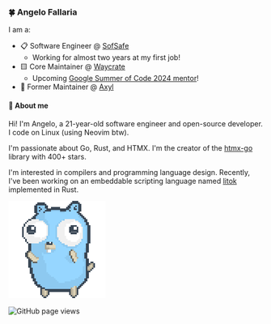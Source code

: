 ### 🍀 Angelo Fallaria

I am a:

* 📋 Software Engineer @ [SofSafe](https://www.sofsafe.cloud)
  * Working for almost two years at my first job!
* 🟨 Core Maintainer @ [Waycrate](https://waycrate.github.io)
  * Upcoming [Google Summer of Code 2024 mentor](https://summerofcode.withgoogle.com/programs/2024/organizations/waycrate)!
* 💙 Former Maintainer @ [Axyl](https://axyl.org/)

#### 👋 About me

Hi! I'm Angelo, a 21-year-old software engineer and open-source developer. I code on Linux (using Neovim btw).

I'm passionate about Go, Rust, and HTMX. I'm the creator of the [htmx-go](https://github.com/angelofallars/htmx-go) library with 400+ stars.

I'm interested in compilers and programming language design. Recently, I've been working on an embeddable scripting language named [litok](https://git.sr.ht/~kolunmi/litok/tree/rust-version/item/README.md) implemented in Rust. 

![](./dancing-gopher.gif)

<img src="https://komarev.com/ghpvc/?username=angelofallars&color=45707a&style=flat-square" alt="GitHub page views">

